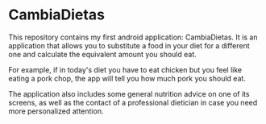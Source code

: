 # CambiaDietas

This repository contains my first android application: CambiaDietas. It is an application that allows you to substitute a food in your diet for a different one and calculate the equivalent amount you should eat.

For example, if in today's diet you have to eat chicken but you feel like eating a pork chop, the app will tell you how much pork you should eat.

The application also includes some general nutrition advice on one of its screens, as well as the contact of a professional dietician in case you need more personalized attention.